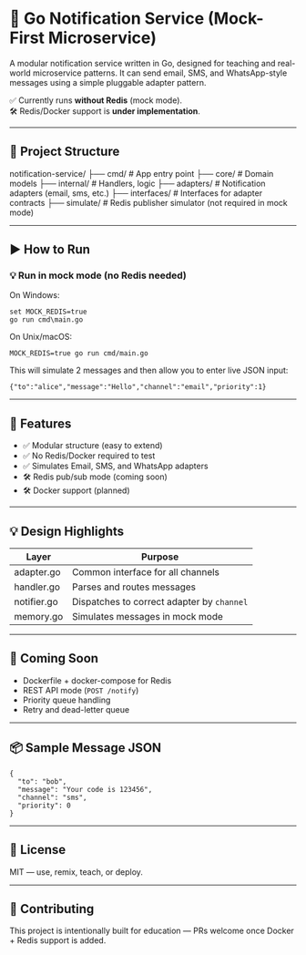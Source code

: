 # 📣 Go Notification Service (Mock-First Microservice)

A modular notification service written in Go, designed for teaching and real-world microservice patterns. It can send email, SMS, and WhatsApp-style messages using a simple pluggable adapter pattern.

✅ Currently runs **without Redis** (mock mode).  
🛠️ Redis/Docker support is **under implementation**.

---

## 🧱 Project Structure

notification-service/
├── cmd/                # App entry point
├── core/               # Domain models
├── internal/           # Handlers, logic
├── adapters/           # Notification adapters (email, sms, etc.)
├── interfaces/         # Interfaces for adapter contracts
├── simulate/           # Redis publisher simulator (not required in mock mode)

---

## ▶️ How to Run

### 💡 Run in mock mode (no Redis needed)

On Windows:

    set MOCK_REDIS=true
    go run cmd\main.go

On Unix/macOS:

    MOCK_REDIS=true go run cmd/main.go

This will simulate 2 messages and then allow you to enter live JSON input:

    {"to":"alice","message":"Hello","channel":"email","priority":1}

---

## 💬 Features

- ✅ Modular structure (easy to extend)
- ✅ No Redis/Docker required to test
- ✅ Simulates Email, SMS, and WhatsApp adapters
- 🛠️ Redis pub/sub mode (coming soon)
- 🛠️ Docker support (planned)

---

## 💡 Design Highlights

| Layer         | Purpose                                    |
|---------------|---------------------------------------------|
| adapter.go    | Common interface for all channels           |
| handler.go    | Parses and routes messages                  |
| notifier.go   | Dispatches to correct adapter by `channel`  |
| memory.go     | Simulates messages in mock mode             |

---

## 🌱 Coming Soon

- Dockerfile + docker-compose for Redis
- REST API mode (`POST /notify`)
- Priority queue handling
- Retry and dead-letter queue

---

## 📦 Sample Message JSON

    {
      "to": "bob",
      "message": "Your code is 123456",
      "channel": "sms",
      "priority": 0
    }

---

## 📜 License

MIT — use, remix, teach, or deploy.

---

## 🤝 Contributing

This project is intentionally built for education — PRs welcome once Docker + Redis support is added.
